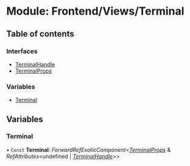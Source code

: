# Module: Frontend/Views/Terminal

## Table of contents

### Interfaces

- [TerminalHandle](../interfaces/frontend_views_terminal.terminalhandle.md)
- [TerminalProps](../interfaces/frontend_views_terminal.terminalprops.md)

### Variables

- [Terminal](frontend_views_terminal.md#terminal)

## Variables

### Terminal

• `Const` **Terminal**: _ForwardRefExoticComponent_<[_TerminalProps_](../interfaces/frontend_views_terminal.terminalprops.md) & _RefAttributes_<undefined \| [_TerminalHandle_](../interfaces/frontend_views_terminal.terminalhandle.md)\>\>
